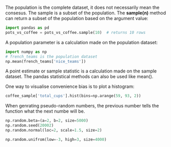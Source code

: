 The population is the complete dataset, it does not necessarily mean the consesus. The sample is a subset of the population.
The **sample(n)** method can return a subset of the population based on the argument value:
```python
import pandas as pd
pots_vs_coffee = pots_vs_coffee.sample(10)  # returns 10 rows
```

A population parameter is a calculation made on the population dataset:
```python
import numpy as np
# french_teams is the population dataset
np.mean(french_teams['nice_teams'])
```

A point estimate or sample statistic is a calculation made on the sample dataset. The pandas statistical methods can also be used like mean().

One way to visualise convenience bias is to plot a histogram:
```python
coffee_sample['total_cups'].hist(bins=np.arange(59, 93, 2))
```

When genrating pseudo-random numbers, the previous number tells the function
what the next numbe will be.
```python
np.random.beta=(a=2, b=2, size=5000)
np.random.seed(20002)
np.random.normal(loc=2, scale=1.5, size=2)

np.random.unifrom(low=-3, high=3, size=4000)
```